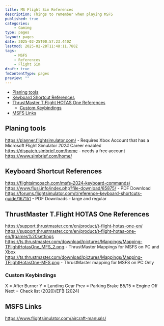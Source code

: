 ```yaml
---
title: MS Flight Sim References
description: Things to remember when playing MSFS
published: true
categories:
    - Gaming
type: pages
layout: pages
date: 2025-02-25T00:57:23.440Z
lastmod: 2025-02-28T11:48:11.780Z
tags:
    - MSFS
    - References
    - Flight Sim
draft: true
fmContentType: pages
preview: ""
---
```


<!--- cSpell:disable --->
* [Planing tools](#planing-tools)
* [Keyboard Shortcut References](#keyboard-shortcut-references)
* [ThrustMaster T.Flight HOTAS One References](#thrustmaster-tflight-hotas-one-references)
  * [Custom Keybindings](#custom-keybindings)
* [MSFS Links](#msfs-links)
<!--- cSpell:enable --->
<!--- cSpell:ignore MSFS HOTAS --->

## Planing tools

<https://planner.flightsimulator.com/> - Requires Xbox Account that has a Microsoft Flight Simulator *2024* Career enabled\
<https://dispatch.simbrief.com/home> - needs a free account\
<https://www.simbrief.com/home/>

## Keyboard Shortcut References

<https://flightsimcoach.com/msfs-2024-keyboard-commands/>\
<https://www.flusi.info/index.php?file-download/85875/> - PDF Download\
<https://forums.flightsimulator.com/t/reference-keyboard-shortcuts-guide/167151> - PDF Downloads - large and regular

## ThrustMaster T.Flight HOTAS One References

<https://support.thrustmaster.com/en/product/t-flight-hotas-one-en/>\
<https://support.thrustmaster.com/en/product/t-flight-hotas-one-en/#games%20settings>\
<https://ts.thrustmaster.com/download/pictures/Mappings/Mapping-TFlightHotasOne_MFS_2.png> - ThrustMaster Mappings for MSFS on PC and Xbox\
<https://ts.thrustmaster.com/download/pictures/Mappings/Mapping-TFlightHotasOne-MFS.png> - ThrustMaster mapping for MSFS on PC Only

### Custom Keybindings

X = After Burner
Y = Landing Gear
Prev = Parking Brake
B5/15 = Engine Off
Next = Check list (2020)/EFB (2024)

## MSFS Links

<https://www.flightsimulator.com/aircraft-manuals/>

